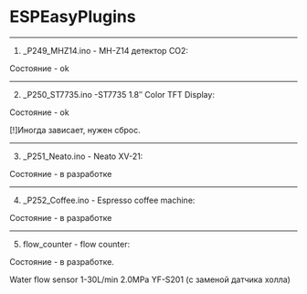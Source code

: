 # ESPEasyPlugins

----------------------------------
1. _P249_MHZ14.ino - MH-Z14 детектор CO2:

Состояние - ok
  
----------------------------------
2. _P250_ST7735.ino -ST7735 1.8″ Color TFT Display:

Состояние - ok

[!]Иногда зависает, нужен сброс.
  
----------------------------------
3. _P251_Neato.ino - Neato XV-21:<br>

Состояние - в разработке
  
----------------------------------
4. _P252_Coffee.ino - Espresso coffee machine:

Состояние - в разработке


----------------------------------
5. flow_counter - flow counter:

Состояние - в разработке.<br>

Water flow sensor 1-30L/min 2.0MPa YF-S201 (с заменой датчика холла)
  

